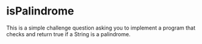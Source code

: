 # isPalindrome
This is a simple challenge question asking you to implement a program that checks and return true if a String is a palindrome.
